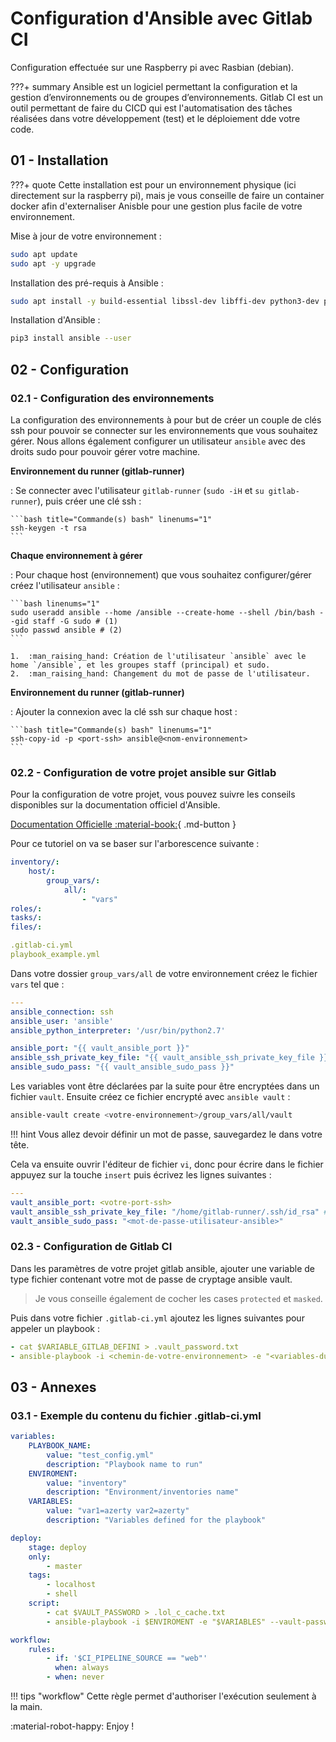 # Configuration d'Ansible avec Gitlab CI

Configuration effectuée sur une Raspberry pi avec Rasbian (debian).

???+ summary
    Ansible est un logiciel permettant la configuration et la gestion d’environnements ou de groupes d’environnements.
    Gitlab CI est un outil permettant de faire du CICD qui est l'automatisation des tâches réalisées dans votre développement (test) et le déploiement dde  votre code.

## 01 - Installation

???+ quote
    Cette installation est pour un environnement physique (ici directement sur la raspberry pi), mais je vous conseille de faire un container docker afin d'externaliser Anisble pour une gestion plus facile de votre environnement.

Mise à jour de votre environnement :

```bash title="Commande(s) bash" linenums="1"
sudo apt update
sudo apt -y upgrade
```

Installation des pré-requis à Ansible :

```bash title="Commande(s) bash" linenums="1"
sudo apt install -y build-essential libssl-dev libffi-dev python3-dev python3-pip
```

Installation d'Ansible :

```bash title="Commande(s) bash" linenums="1"
pip3 install ansible --user
```

## 02 - Configuration

### 02.1 - Configuration des environnements

La configuration des environnements à pour but de créer un couple de clés ssh pour pouvoir se connecter sur les environnements que vous souhaitez gérer. Nous allons également configurer un utilisateur `ansible` avec des droits sudo pour pouvoir gérer votre machine.

**Environnement du runner (gitlab-runner)**

:   Se connecter avec l'utilisateur `gitlab-runner` (`sudo -iH` et `su gitlab-runner`), puis créer une clé ssh :

    ```bash title="Commande(s) bash" linenums="1"
    ssh-keygen -t rsa
    ```

**Chaque environnement à gérer**

:   Pour chaque host (environnement) que vous souhaitez configurer/gérer créez l'utilisateur `ansible` :

    ```bash linenums="1"
    sudo useradd ansible --home /ansible --create-home --shell /bin/bash --gid staff -G sudo # (1)
    sudo passwd ansible # (2)
    ```

    1.  :man_raising_hand: Création de l'utilisateur `ansible` avec le home `/ansible`, et les groupes staff (principal) et sudo.
    2.  :man_raising_hand: Changement du mot de passe de l'utilisateur.

**Environnement du runner (gitlab-runner)**

:   Ajouter la connexion avec la clé ssh sur chaque host :

    ```bash title="Commande(s) bash" linenums="1"
    ssh-copy-id -p <port-ssh> ansible@<nom-environnement>
    ```

### 02.2 - Configuration de votre projet ansible sur Gitlab

Pour la configuration de votre projet, vous pouvez suivre les conseils disponibles sur la documentation officiel d'Ansible.

[Documentation Officielle :material-book:](https://docs.ansible.com/){ .md-button }

Pour ce tutoriel on va se baser sur l'arborescence suivante :

```yaml title="arborescence du projet"
inventory/:
    host/:
        group_vars/:
            all/:
                - "vars"
roles/:
tasks/:
files/:

.gitlab-ci.yml
playbook_example.yml
```

Dans votre dossier `group_vars/all` de votre environnement créez le fichier `vars` tel que :

```yaml title="inventory/group_vars/all/vars" linenums="1"
---
ansible_connection: ssh
ansible_user: 'ansible'
ansible_python_interpreter: '/usr/bin/python2.7'

ansible_port: "{{ vault_ansible_port }}"
ansible_ssh_private_key_file: "{{ vault_ansible_ssh_private_key_file }}"
ansible_sudo_pass: "{{ vault_ansible_sudo_pass }}"
```

Les variables vont être déclarées par la suite pour être encryptées dans un fichier `vault`.
Ensuite créez ce fichier encrypté avec `ansible vault` :

```bash title="Commande(s) bash" linenums="1"
ansible-vault create <votre-environnement>/group_vars/all/vault
```

!!! hint
    Vous allez devoir définir un mot de passe, sauvegardez le dans votre tête.

Cela va ensuite ouvrir l'éditeur de fichier `vi`, donc pour écrire dans le fichier appuyez sur la touche `insert` puis écrivez les lignes suivantes :

```yaml title="inventory/group_vars/all/vault" linenums="1"
---
vault_ansible_port: <votre-port-ssh>
vault_ansible_ssh_private_key_file: "/home/gitlab-runner/.ssh/id_rsa" # Ou le répertoire contenant votre clé ssh privée
vault_ansible_sudo_pass: "<mot-de-passe-utilisateur-ansible>"
```

### 02.3 - Configuration de Gitlab CI

Dans les paramètres de votre projet gitlab ansible, ajouter une variable de type fichier contenant votre mot de passe de cryptage ansible vault.

> Je vous conseille également de cocher les cases `protected` et `masked`.
> 

Puis dans votre fichier `.gitlab-ci.yml` ajoutez les lignes suivantes pour appeler un playbook :

```yaml title=".gitlab-ci.yml" linenums="1"
- cat $VARIABLE_GITLAB_DEFINI > .vault_password.txt
- ansible-playbook -i <chemin-de-votre-environnement> -e "<variables-du-playbook>" --vault-password-file .vault_password.txt <nom-du-playbook>
```

## 03 - Annexes

### 03.1 - Exemple du contenu du fichier .gitlab-ci.yml

```yaml title=".gitlab-ci.yml" linenums="1"
variables:
    PLAYBOOK_NAME:
        value: "test_config.yml"
        description: "Playbook name to run"
    ENVIROMENT:
        value: "inventory"
        description: "Environment/inventories name"
    VARIABLES:
        value: "var1=azerty var2=azerty"
        description: "Variables defined for the playbook"

deploy:
    stage: deploy
    only:
        - master
    tags:
        - localhost
        - shell
    script:
        - cat $VAULT_PASSWORD > .lol_c_cache.txt
        - ansible-playbook -i $ENVIROMENT -e "$VARIABLES" --vault-password-file .lol_c_cache.txt $PLAYBOOK_NAME

workflow:
    rules:
        - if: '$CI_PIPELINE_SOURCE == "web"'
          when: always
        - when: never
```

!!! tips "workflow"
    Cette règle permet d'authoriser l'exécution seulement à la main.

:material-robot-happy: Enjoy !
